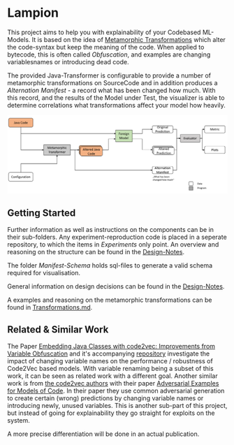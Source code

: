 # Lampion

This project aims to help you with explainability of your Codebased ML-Models.
It is based on the idea of [Metamorphic Transformations](https://en.wikipedia.org/wiki/Metamorphic_code) which alter the code-syntax but keep the meaning of the code.
When applied to bytecode, this is often called *Obfuscation*, and examples are changing variablesnames or introducing dead code.

The provided Java-Transformer is configurable to provide a number of metamorphic transformations on SourceCode and in addition produces a *Alternation Manifest* - a record what has been changed how much.
With this record, and the results of the Model under Test, the visualizer is able to determine correlations what transformations affect your model how heavily.

![Overview](./Resources/Overview.PNG)

## Getting Started

Further information as well as instructions on the components can be in their sub-folders. Any experiment-reproduction code is placed in a seperate repository, to which the items in *Experiments* only point.
An overview and reasoning on the structure can be found in the [Design-Notes](./Resources/DesignNotes.md).

The folder *Manifest-Schema* holds sql-files to generate a valid schema required for visualisation.

General information on design decisions can be found in the [Design-Notes](./Resources/DesignNotes.md).

A examples and reasoning on the metamorphic transformations can be found in [Transformations.md](./Resources/Transformations.md).

## Related & Similar Work

The Paper [Embedding Java Classes with code2vec: Improvements from Variable Obfuscation](https://arxiv.org/pdf/2004.02942.pdf) and it's accompanying [repository](https://github.com/basedrhys/obfuscated-code2vec) investigate the impact of changing variable names on the performance / robustness of Code2Vec based models.
With variable renaming being a subset of this work, it can be seen as related work with a different goal.
Another similar work is from [the code2vec authors](https://github.com/tech-srl/code2vec) with their paper [Adversarial Examples for Models of Code](https://arxiv.org/pdf/1910.07517.pdf).
In their paper they use common adversarial generation to create certain (wrong) predictions by changing variable names or introducing newly, unused variables. 
This is another sub-part of this project, but instead of going for explainability they go straight for exploits on the system.

A more precise differentiation will be done in an actual publication.
